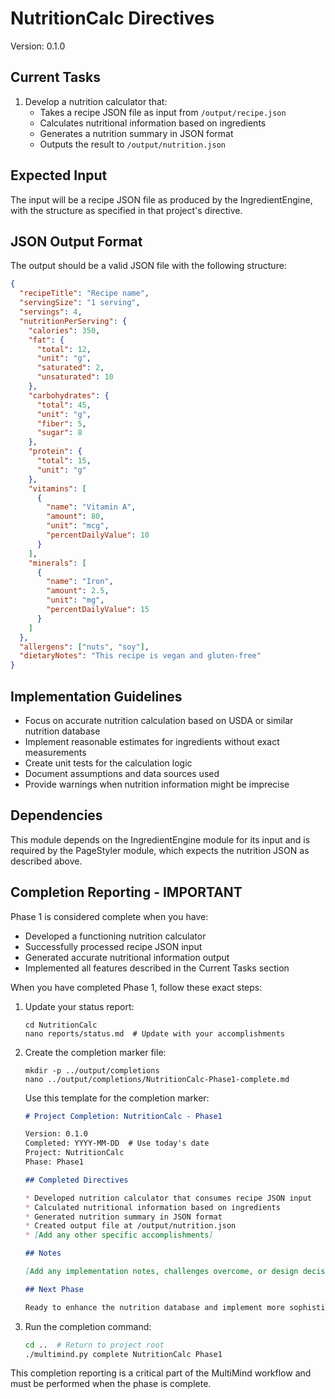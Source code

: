 # NutritionCalc Directives

Version: 0.1.0

## Current Tasks

1. Develop a nutrition calculator that:
   - Takes a recipe JSON file as input from `/output/recipe.json`
   - Calculates nutritional information based on ingredients
   - Generates a nutrition summary in JSON format
   - Outputs the result to `/output/nutrition.json`

## Expected Input

The input will be a recipe JSON file as produced by the IngredientEngine, with the structure as specified in that project's directive.

## JSON Output Format

The output should be a valid JSON file with the following structure:

```json
{
  "recipeTitle": "Recipe name",
  "servingSize": "1 serving",
  "servings": 4,
  "nutritionPerServing": {
    "calories": 350,
    "fat": {
      "total": 12,
      "unit": "g",
      "saturated": 2,
      "unsaturated": 10
    },
    "carbohydrates": {
      "total": 45,
      "unit": "g",
      "fiber": 5,
      "sugar": 8
    },
    "protein": {
      "total": 15,
      "unit": "g"
    },
    "vitamins": [
      {
        "name": "Vitamin A",
        "amount": 80,
        "unit": "mcg",
        "percentDailyValue": 10
      }
    ],
    "minerals": [
      {
        "name": "Iron",
        "amount": 2.5,
        "unit": "mg",
        "percentDailyValue": 15
      }
    ]
  },
  "allergens": ["nuts", "soy"],
  "dietaryNotes": "This recipe is vegan and gluten-free"
}
```

## Implementation Guidelines

- Focus on accurate nutrition calculation based on USDA or similar nutrition database
- Implement reasonable estimates for ingredients without exact measurements
- Create unit tests for the calculation logic
- Document assumptions and data sources used
- Provide warnings when nutrition information might be imprecise

## Dependencies

This module depends on the IngredientEngine module for its input and is required by the PageStyler module, which expects the nutrition JSON as described above.

## Completion Reporting - IMPORTANT

Phase 1 is considered complete when you have:
- Developed a functioning nutrition calculator
- Successfully processed recipe JSON input
- Generated accurate nutritional information output
- Implemented all features described in the Current Tasks section

When you have completed Phase 1, follow these exact steps:

1. Update your status report:
   ```
   cd NutritionCalc
   nano reports/status.md  # Update with your accomplishments
   ```

2. Create the completion marker file:
   ```
   mkdir -p ../output/completions
   nano ../output/completions/NutritionCalc-Phase1-complete.md
   ```
   
   Use this template for the completion marker:
   ```markdown
   # Project Completion: NutritionCalc - Phase1
   
   Version: 0.1.0
   Completed: YYYY-MM-DD  # Use today's date
   Project: NutritionCalc
   Phase: Phase1
   
   ## Completed Directives
   
   * Developed nutrition calculator that consumes recipe JSON input
   * Calculated nutritional information based on ingredients
   * Generated nutrition summary in JSON format
   * Created output file at /output/nutrition.json
   * [Add any other specific accomplishments]
   
   ## Notes
   
   [Add any implementation notes, challenges overcome, or design decisions]
   
   ## Next Phase
   
   Ready to enhance the nutrition database and implement more sophisticated ingredient matching algorithms.
   ```

3. Run the completion command:
   ```bash
   cd ..  # Return to project root
   ./multimind.py complete NutritionCalc Phase1
   ```
   
This completion reporting is a critical part of the MultiMind workflow and must be performed when the phase is complete. 